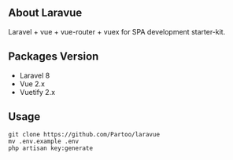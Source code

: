 ## About Laravue

Laravel + vue + vue-router + vuex for SPA development starter-kit.

## Packages Version
- Laravel 8
- Vue 2.x
- Vuetify 2.x
## Usage
```shell
git clone https://github.com/Partoo/laravue
mv .env.example .env
php artisan key:generate
```
